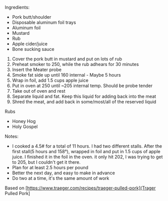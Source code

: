 Ingredients:
* Pork butt/shoulder 
* Disposable aluminum foil trays
* Aluminum foil
* Mustard 
* Rub 
* Apple cider/juice
* Bone sucking sauce

1. Cover the pork butt in mustard and put on lots of rub
1. Preheat smoker to 250, while the rub adhears for 30 minutes
1. Insert the Meater probe
1. Smoke fat side up until 160 internal - Maybe 5 hours
1. Wrap in foil, add 1.5 cups apple juice
1. Put in oven at 250 until ~205 internal temp.  Should be probe tender
1. Take out of oven and rest
1. Separate liquid and fat.  Keep this liquid for adding back into the meat
1. Shred the meat, and add back in some/most/all of the reserved liquid

Rubs
* Honey Hog
* Holy Gospel

Notes:
* I cooked a 4.5# for a total of 11 hours.  I had two different stalls.  After the first stall(5 hours and 158°), wrapped in foil and put in 1.5 cups of apple juice.  I finished it in the foil in the oven.  it only hit 202, I was trying to get to 205, but I couldn't get it there.
* Plan for at least 2.5 hours per pound
* Better the next day, and easy to make in advance
* Do two at a time, it's the same amount of work

Based on [https://www.traeger.com/recipes/traeger-pulled-pork](Trager Pulled Pork]
